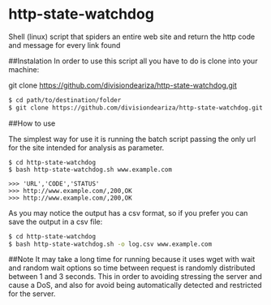 # http-state-watchdog
Shell (linux) script that spiders an entire web site and return the http code and message for every link found

##Instalation
In order to use this script all you have to do is clone into your machine:

git clone https://github.com/divisiondeariza/http-state-watchdog.git

```bash
$ cd path/to/destination/folder
$ git clone https://github.com/divisiondeariza/http-state-watchdog.git
```

##How to use

The simplest way for use it is running the batch script passing the only url for the site intended for analysis as parameter. 

```shell
$ cd http-state-watchdog
$ bash http-state-watchdog.sh www.example.com

>>> 'URL','CODE','STATUS'
>>> http://www.example.com/,200,OK
>>> http://www.example.com/,200,OK
```

As you may notice the output has a csv format, so if you prefer you can save the output in a csv file:

```bash
$ cd http-state-watchdog
$ bash http-state-watchdog.sh -o log.csv www.example.com 
```

##Note
It may take a long time for running because it uses wget with wait and random wait options so time between request is randomly distributed between 1 and 3 seconds.
This in order to avoiding stressing the server and cause a DoS, and also for avoid being automatically detected and restricted for the server.
